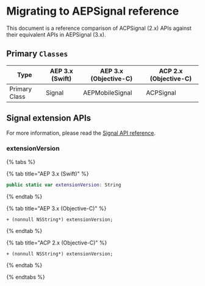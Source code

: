 # Migrating to AEPSignal reference

This document is a reference comparison of ACPSignal \(2.x\) APIs against their equivalent APIs in AEPSignal \(3.x\).

## Primary `Classes`

| Type          | AEP 3.x (Swift) | AEP 3.x (Objective-C) | ACP 2.x (Objective-C) |
| ------------- | --------------- | --------------------- | --------------------- |
| Primary Class | Signal | AEPMobileSignal | ACPSignal |

## Signal extension APIs

For more information, please read the [Signal API reference](https://aep-sdks.gitbook.io/docs/foundation-extensions/mobile-core/signals/signal-api-reference).

### extensionVersion

{% tabs %}

{% tab title="AEP 3.x (Swift)" %}

```swift
public static var extensionVersion: String
```

{% endtab %}

{% tab title="AEP 3.x (Objective-C)" %}

```objc
+ (nonnull NSString*) extensionVersion;
```

{% endtab %}

{% tab title="ACP 2.x (Objective-C)" %}

```objc
+ (nonnull NSString*) extensionVersion;
```

{% endtab %}

{% endtabs %}

